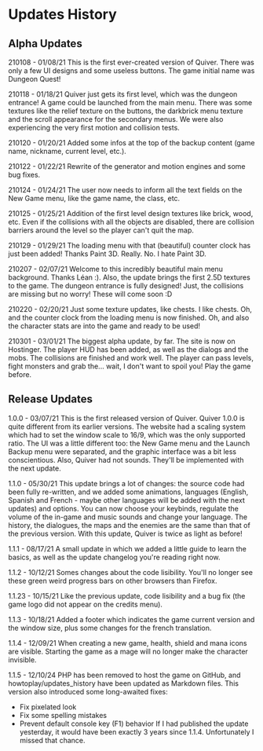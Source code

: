 # Updates History

## Alpha Updates

210108 - 01/08/21
This is the first ever-created version of Quiver. There was only a few UI designs and some useless buttons. The game initial name was Dungeon Quest!

210118 - 01/18/21
Quiver just gets its first level, which was the dungeon entrance! A game could be launched from the main menu. There was some textures like the relief texture on the buttons, the darkbrick menu texture and the scroll appearance for the secondary menus. We were also experiencing the very first motion and collision tests.

210120 - 01/20/21
Added some infos at the top of the backup content (game name, nickname, current level, etc.).

210122 - 01/22/21
Rewrite of the generator and motion engines and some bug fixes.

210124 - 01/24/21
The user now needs to inform all the text fields on the New Game menu, like the game name, the class, etc.

210125 - 01/25/21
Addition of the first level design textures like brick, wood, etc. Even if the collisions with all the objects are disabled, there are collision barriers around the level so the player can't quit the map.

210129 - 01/29/21
The loading menu with that (beautiful) counter clock has just been added! Thanks Paint 3D. Really. No. I hate Paint 3D.

210207 - 02/07/21
Welcome to this incredibly beautiful main menu background. Thanks Léan :). Also, the update brings the first 2.5D textures to the game. The dungeon entrance is fully designed! Just, the collisions are missing but no worry! These will come soon :D

210220 - 02/20/21
Just some texture updates, like chests. I like chests. Oh, and the counter clock from the loading menu is now finished. Oh, and also the character stats are into the game and ready to be used!

210301 - 03/01/21
The biggest alpha update, by far. The site is now on Hostinger. The player HUD has been added, as well as the dialogs and the mobs. The collisions are finished and work well. The player can pass levels, fight monsters and grab the... wait, I don't want to spoil you! Play the game before.

## Release Updates

1.0.0 - 03/07/21
This is the first released version of Quiver. Quiver 1.0.0 is quite different from its earlier versions. The website had a scaling system which had to set the window scale to 16/9, which was the only supported ratio. The UI was a little different too: the New Game menu and the Launch Backup menu were separated, and the graphic interface was a bit less conscientious. Also, Quiver had not sounds. They'll be implemented with the next update.

1.1.0 - 05/30/21
This update brings a lot of changes: the source code had been fully re-written, and we added some animations, languages (English, Spanish and French - maybe other languages will be added with the next updates) and options. You can now choose your keybinds, regulate the volume of the in-game and music sounds and change your language. The history, the dialogues, the maps and the enemies are the same than that of the previous version. With this update, Quiver is twice as light as before!

1.1.1 - 08/17/21
A small update in which we added a little guide to learn the basics, as well as the update changelog you're reading right now.

1.1.2 - 10/12/21
Somes changes about the code lisibility. You'll no longer see these green weird progress bars on other browsers than Firefox.

1.1.23 - 10/15/21
Like the previous update, code lisibility and a bug fix (the game logo did not appear on the credits menu).

1.1.3 - 10/18/21
Added a footer which indicates the game current version and the window size, plus some changes for the french translation.

1.1.4 - 12/09/21
When creating a new game, health, shield and mana icons are visible. Starting the game as a mage will no longer make the character invisible.

1.1.5 - 12/10/24
PHP has been removed to host the game on GitHub, and howtoplay/updates_history have been updated as Markdown files.
This version also introduced some long-awaited fixes:
- Fix pixelated look
- Fix some spelling mistakes
- Prevent default console key (F1) behavior
If I had published the update yesterday, it would have been exactly 3 years since 1.1.4. Unfortunately I missed that chance.